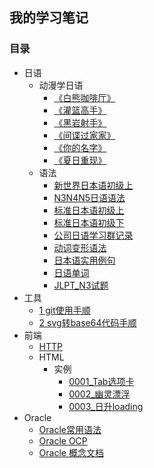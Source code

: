 ## 我的学习笔记

### 目录
* 日语
    * 动漫学日语
        * [《白熊咖啡厅》](/日语/动画片/动漫学日语《白熊咖啡厅》.md)
        * [《灌篮高手》](/日语/动画片/动漫学日语《灌篮高手》.md)
        * [《黑岩射手》](/日语/动画片/动漫学日语《黑岩射手》.md)
        * [《间谍过家家》](/日语/动画片/动漫学日语《间谍过家家》.md)
        * [《你的名字》](/日语/动画片/动漫学日语《你的名字》/动漫学日语《你的名字》.md)
        * [《夏日重现》](/日语/动画片/动漫学日语《夏日重现》.md)
    * 语法
        * [新世界日本语初级上](/日语/语法/新世界日本语初级上.md)
        * [N3N4N5日语语法](/日语/语法/N3N4N5日语语法.md)
        * [标准日本语初级上](/日语/语法/标准日本语初级上.md)
        * [标准日本语初级下](/日语/语法/标准日本语初级下.md)
        * [公司日语学习群记录](/日语/语法/公司日语学习群记录.md)
        * [动词变形语法](/日语/语法/动词变形语法.md)
        * [日本语实用例句](/日语/语法/日本语实用例句.md)
        * [日语单词](/日语/语法/日语单词.md)
        * [JLPT_N3试题](/日语/语法/JLPT_N3试题.md)
* 工具
    * [1 git使用手顺](/tools/1.md)
    * [2 svg转base64代码手顺](/tools/2.md)
* 前端
    * [HTTP](/http/HTTP知识.md)
    * HTML
        * 实例
            * [0001_Tab选项卡](/前端/html/实例/0001_Tab选项卡/0001_Tab选项卡.md)
            * [0002_幽灵漂浮](/前端/html/实例/0002_幽灵漂浮/0002_幽灵漂浮.md)
            * [0003_日升loading](/前端/html/实例/0003_日升loading/0003_日升loading.md)
* Oracle
    * [Oracle常用语法](/oracle/Oracle.md)
    * [Oracle OCP](/oracle/Oracle_OCP.md)
    * [Oracle 概念文档](/oracle/Oracle数据库概念文档_中文版.md)
